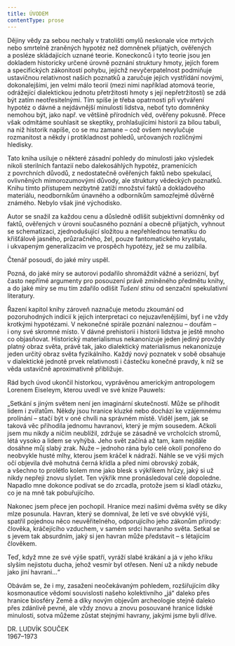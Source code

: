 ```yaml
---
title: ÚVODEM
contentType: prose
---
```


Dějiny vědy za sebou nechaly v tratolišti omylů neskonale více mrtvých nebo smrtelně zraněných hypotéz než domněnek přijatých, ověřených a posléze skládajících uznané teorie. Koneckonců i tyto teorie jsou jen dokladem historicky určené úrovně poznání struktury hmoty, jejích forem a specifických zákonitostí pohybu, jejichž nevyčerpatelnost podmiňuje ustavičnou relativnost našich poznatků a zaručuje jejich vystřídání novými, dokonalejšími, jen velmi málo teorií (mezi nimi například atomová teorie, odrážející dialektickou jednotu přetržitosti hmoty s její nepřetržitostí) se zdá být zatím neotřesitelnými. Tím spíše je třeba opatrnosti při vytváření hypotéz o dávné a nejdávnější minulosti lidstva, neboť tyto domněnky nemohou být, jako např. ve většině přírodních věd, ověřeny pokusně. Přece však odmítáme souhlasit se skeptiky, prohlašujícími historii za bílou tabuli, na niž historik napíše, co se mu zamane – což ovšem nevylučuje rozmanitost a někdy i protikladnost pohledů, určovaných rozličnými hledisky.

Tato kniha usiluje o některé zásadní pohledy do minulosti jako výsledek nikoli sterilních fantazií nebo dalekosáhlých hypotéz, pramenících z povrchních důvodů, z nedostatečně ověřených faktů nebo spekulací, ovlivněných mimorozumovými důvody, ale struktury vědeckých poznatků. Knihu tímto přístupem nezbytně zatíží množství faktů a dokladového materiálu, neodborníkům únavného a odborníkům samozřejmě důvěrně známého. Nebylo však jiné východisko.

Autor se snažil za každou cenu a důsledně odlišit subjektivní domněnky od faktů, ověřených v úrovni současného poznání a obecně přijatých, vyhnout se schematizaci, zjednodušující složitou a nepřehlednou tematiku do křišťálově jasného, průzračného, žel, pouze fantomatického krystalu, i ukvapeným generalizacím ve prospěch hypotézy, jež se mu zalíbila.

Čtenář posoudí, do jaké míry uspěl.

Pozná, do jaké míry se autorovi podařilo shromáždit vážné a seriózní, byť často nepřímé argumenty pro posouzení právě zmíněného předmětu knihy, a do jaké míry se mu tím zdařilo odlišit _Tušení stínu_ od senzační spekulativní literatury.

Řazení kapitol knihy zároveň naznačuje metodu zkoumání od pozoruhodných indicií k jejich interpretaci co nejuzavřenějšími, byť i ne vždy krotkými hypotézami. V nekonečné spirále poznání naleznou – doufám – i ony své skromné místo. V dávné prehistorii i historii lidstva je ještě mnoho co objasňovat. Historický materialismus nekanonizuje jeden jediný provždy platný obraz světa, právě tak, jako dialektický materialismus nekanonizuje jeden určitý obraz světa fyzikálního. Každý nový poznatek v sobě obsahuje v dialektické jednotě prvek relativnosti i částečku konečné pravdy, k níž se věda ustavičně aproximativně přibližuje.

Rád bych úvod ukončil historkou, vyprávěnou americkým antro­pologem Lorenem Eiseleym, kterou uvedl ve své knize Pauwels:

„Setkání s jiným světem není jen imaginární skutečností. Může se přihodit lidem i zvířatům. Někdy jsou hranice kluzké nebo dochází ke vzájemnému prolínání – stačí být v oné chvíli na správném místě. Viděl jsem, jak se taková věc přihodila jednomu havranovi, který je mým sousedem. Ačkoli jsem mu nikdy a ničím neublížil, zdržuje se zásadně ve vrcholcích stromů, létá vysoko a lidem se vyhýbá. Jeho svět začíná až tam, kam nejdále dosáhne můj slabý zrak. Nuže – jednoho rána bylo celé okolí ponořeno do neobvykle husté mlhy, kterou jsem kráčel k nádraží. Náhle se ve výši mých očí objevila dvě mohutná černá křídla a před nimi obrovský zobák, a všechno to prolétlo kolem mne jako blesk s výkřikem hrůzy, jaký si už nikdy nepřeji znovu slyšet. Ten výkřik mne pronásledoval celé dopoledne. Napadlo mne dokonce podívat se do zrcadla, protože jsem si kladl otázku, co je na mně tak pobuřujícího.

Nakonec jsem přece jen pochopil. Hranice mezi našimi dvěma světy se díky mlze posunula. Havran, který se domníval, že letí ve své obvyklé výši, spatřil pojednou něco neuvěřitelného, odporujícího jeho zákonům přírody: člověka, kráčejícího vzduchem, v samém srdci havraního světa. Setkal se s jevem tak absurdním, jaký si jen havran může představit – s létajícím člověkem.

Teď, když mne ze své výše spatří, vyráží slabé krákání a já v jeho křiku slyším nejistotu ducha, jehož vesmír byl otřesen. Není už a nikdy nebude jako jiní havrani…“

Obávám se, že i my, zasaženi neočekávaným pohledem, rozšiřujícím díky kosmonautice vědomí souvislosti našeho kolektivního „já“ daleko přes hranice biosféry Země a díky novým objevům archeologie stejně daleko přes zdánlivě pevné, ale vždy znovu a znovu posouvané hranice lidské minulosti, sotva můžeme zůstat stejnými havrany, jakými jsme byli dříve.

DR. LUDVÍK SOUČEK  
1967–1973
